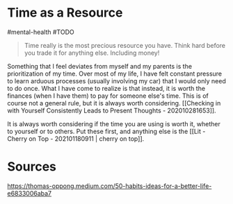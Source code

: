 # Time as a Resource
#mental-health #TODO 

>  Time really is the most precious resource you have. Think hard before you trade it for anything else. Including money!

Something that I feel deviates from myself and my parents is the prioritization of my time. Over most of my life, I have felt constant pressure to learn arduous processes (usually involving my car) that I would only need to do once. What I have come to realize is that instead, it is worth the finances (when I have them) to pay for someone else's time. This is of course not a general rule, but it is always worth considering. [[Checking in with Yourself Consistently Leads to Present Thoughts - 202010281653]].

It is always worth considering if the time you are using is worth it, whether to yourself or to others. Put these first, and anything else is the [[Lit - Cherry on Top - 202101180911 | cherry on top]].





# Sources
https://thomas-oppong.medium.com/50-habits-ideas-for-a-better-life-e6833006aba7
